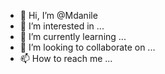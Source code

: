 - 👋 Hi, I’m @Mdanile
- 👀 I’m interested in ...
- 🌱 I’m currently learning ...
- 💞️ I’m looking to collaborate on ...
- 📫 How to reach me ...

<!---
Mdanile/Mdanile is a ✨ special ✨ repository because its `README.md` (this file) appears on your GitHub profile.
You can click the Preview link to take a look at your changes.
--->

